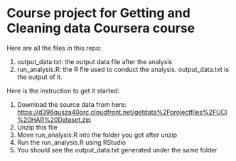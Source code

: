 # Course project for Getting and Cleaning data Coursera course

Here are all the files in this repo:
1. output_data.txt: the output data file after the analysis
2. run_analysis.R: the R file used to conduct the analysis. output_data.txt is the output of it.

Here is the instruction to get it started:
1. Download the source data from here: https://d396qusza40orc.cloudfront.net/getdata%2Fprojectfiles%2FUCI%20HAR%20Dataset.zip
2. Unzip this file
3. Move run_analysis.R into the folder you got after unzip
4. Run the run_analysis.R using RStudio
5. You should see the output_data.txt generated under the same folder



